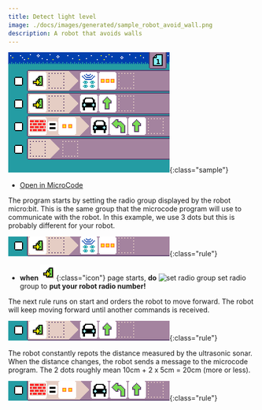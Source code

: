 ```yaml
---
title: Detect light level
image: ./docs/images/generated/sample_robot_avoid_wall.png
description: A robot that avoids walls
---
```


![robot avoid wall program](../images/generated/sample_robot_avoid_wall.png){:class="sample"}

-   [Open in MicroCode](/microcode/#eyJwcm9nZGVmIjp7IlAiOlt7IlIiOlt7IlMiOlsiUzEiXSwiQSI6WyJBNkEiXSwiTSI6WyJNOCJdfSx7IlMiOlsiUzEiXSwiQSI6WyJDQVIiXSwiTSI6WyJDQVIxIl19LHsiUyI6WyJTMTMiXSwiQSI6WyJDQVIiXSwiRiI6WyJGOSJdLCJNIjpbIkNBUjMiLCJDQVIxIl19LHt9XX0seyJSIjpbe31dfSx7IlIiOlt7fV19LHsiUiI6W3t9XX0se31dfSwidmVyc2lvbiI6InYyLjQuNDMifQ)

The program starts by setting the radio group displayed by the robot micro:bit. This is the same group that the microcode program will use to communicate with the robot. In this example, we use 3 dots but this is probably different for your robot.

![when page starts, set radio group of robot](../images/generated/sample_robot_avoid_wall_page_1_rule_1.png){:class="rule"}

-   **when** ![page start](../images/generated/icon_S1.png){:class="icon"} page starts, **do** ![set radio group](../images/images_A6A.png) set radio group to **put your robot radio number!**

The next rule runs on start and orders the robot to move forward. The robot will keep moving forward until another commands is received.

![when page starts, robot move forward](../images/generated/sample_robot_avoid_wall_page_1_rule_2.png){:class="rule"}

The robot constantly repots the distance measured by
the ultrasonic sonar. When the distance changes, the robot sends a message to the microcode program.
The 2 dots roughly mean 10cm + 2 x 5cm = 20cm (more or less).

![when wall near, robot turn then forward](../images/generated/sample_robot_avoid_wall_page_1_rule_3.png){:class="rule"}
